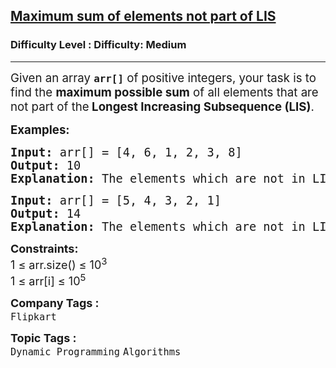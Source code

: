 <h2><a href="https://www.geeksforgeeks.org/problems/maximum-sum-of-elements-not-part-of-lis/1?timeMachineDate=2025-07-13">Maximum sum of elements not part of LIS</a></h2><h3>Difficulty Level : Difficulty: Medium</h3><hr><div class="problems_problem_content__Xm_eO"><p><span style="font-size: 14pt;">Given an array <code data-start="90" data-end="97"><strong>arr[]</strong></code> of positive integers, your task is to find the <strong>maximum possible sum</strong> of all elements that are not part of the<strong data-start="191" data-end="247"> Longest Increasing Subsequence (LIS)</strong>.</span></p>
<p><span style="font-size: 14pt;"><strong>Examples:</strong></span></p>
<pre><span style="font-size: 14pt;"><strong>Input: </strong>arr[] = [4, 6, 1, 2, 3, 8]</span><br><span style="font-size: 14pt;"><strong>Output: </strong>10</span><br><span style="font-size: 14pt;"><strong>Explanation: </strong>The elements which are not in LIS is 4 and 6.<br></span></pre>
<pre><strong><span style="font-size: 14pt;">Input:</span></strong><span style="font-size: 14pt;"> arr[] = [5, 4, 3, 2, 1]</span><strong><span style="font-size: 14pt;"><br>Output: </span></strong><span style="font-size: 14pt;">14</span><strong><span style="font-size: 14pt;"><br>Explanation: </span></strong><span style="font-size: 14pt;">The elements which are not in LIS is 5, 4, 3 and 2.</span></pre>
<p><span style="font-size: 14pt;"><strong style="font-size: 18px;">Constraints:<br></strong><span style="font-size: 18px;">1 ≤ arr.size() ≤ 10<sup>3</sup><sup><br></sup></span><span style="font-size: 18px;">1 ≤ arr[i] ≤ 10<sup>5</sup></span></span></p></div><p><span style=font-size:18px><strong>Company Tags : </strong><br><code>Flipkart</code>&nbsp;<br><p><span style=font-size:18px><strong>Topic Tags : </strong><br><code>Dynamic Programming</code>&nbsp;<code>Algorithms</code>&nbsp;